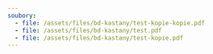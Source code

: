 ```yaml
---
soubory:
  - file: /assets/files/bd-kastany/test-kopie-kopie.pdf
  - file: /assets/files/bd-kastany/test.pdf
  - file: /assets/files/bd-kastany/test-kopie.pdf
---
```

